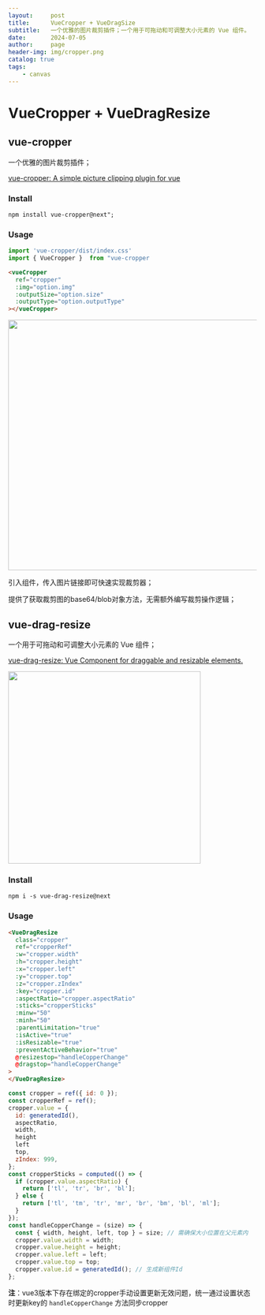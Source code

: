 ```yaml
---
layout:     post
title:      VueCropper + VueDragSize
subtitle:   一个优雅的图片裁剪插件；一个用于可拖动和可调整大小元素的 Vue 组件。
date:       2024-07-05
author:     page
header-img: img/cropper.png
catalog: true
tags:
    - canvas
---
```


# VueCropper + VueDragResize

## vue-cropper

一个优雅的图片裁剪插件；

 [vue-cropper: A simple picture clipping plugin for vue](https://github.com/xyxiao001/vue-cropper)

### Install

```shell
npm install vue-cropper@next";
```

### Usage

```js
import 'vue-cropper/dist/index.css'
import { VueCropper }  from "vue-cropper
```

```html
<vueCropper
  ref="cropper"
  :img="option.img"
  :outputSize="option.size"
  :outputType="option.outputType"
></vueCropper>
```

<img title="" src="https://raw.githubusercontent.com/KID-1912/Github-PicGo-Images/master/2024/07/05/20240705103636.png" alt="" width="508" data-align="center">

引入组件，传入图片链接即可快速实现裁剪器；

提供了获取裁剪图的base64/blob对象方法，无需额外编写裁剪操作逻辑；

## vue-drag-resize

一个用于可拖动和可调整大小元素的 Vue 组件；

 [vue-drag-resize: Vue Component for draggable and resizable elements.](https://github.com/kirillmurashov/vue-drag-resize)

<img title="" src="file:///C:/Users/黑羽同学/AppData/Roaming/marktext/images/2024-07-05-11-07-49-image.png" alt="" width="390" data-align="center">

### Install

```shell
npm i -s vue-drag-resize@next
```

### Usage

```html
<VueDragResize
  class="cropper"
  ref="cropperRef"
  :w="cropper.width"
  :h="cropper.height"
  :x="cropper.left"
  :y="cropper.top"
  :z="cropper.zIndex"
  :key="cropper.id"
  :aspectRatio="cropper.aspectRatio"
  :sticks="cropperSticks"
  :minw="50"
  :minh="50"
  :parentLimitation="true"
  :isActive="true"
  :isResizable="true"
  :preventActiveBehavior="true"
  @resizestop="handleCopperChange"
  @dragstop="handleCopperChange"
>
</VueDragResize>
```

```js
const cropper = ref({ id: 0 });
const cropperRef = ref();
cropper.value = {
  id: generatedId(),
  aspectRatio,
  width,
  height
  left
  top,
  zIndex: 999,
};
const cropperSticks = computed(() => {
  if (cropper.value.aspectRatio) {
    return ['tl', 'tr', 'br', 'bl'];
  } else {
    return ['tl', 'tm', 'tr', 'mr', 'br', 'bm', 'bl', 'ml'];
  }
});
const handleCopperChange = (size) => {
  const { width, height, left, top } = size; // 需确保大小位置在父元素内
  cropper.value.width = width;
  cropper.value.height = height;
  cropper.value.left = left;
  cropper.value.top = top;
  cropper.value.id = generatedId(); // 生成新组件Id
};
```

**注**：vue3版本下存在绑定的cropper手动设置更新无效问题，统一通过设置状态时更新key的 `handleCopperChange` 方法同步cropper
